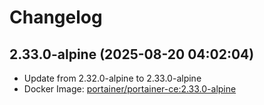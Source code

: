 # Changelog

## 2.33.0-alpine (2025-08-20 04:02:04)
- Update from 2.32.0-alpine to 2.33.0-alpine
- Docker Image: [portainer/portainer-ce:2.33.0-alpine](https://hub.docker.com/r/portainer/portainer-ce/tags)

